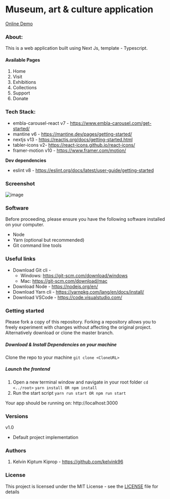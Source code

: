 # Museum, art & culture application

[Online Demo](https://museum-art.netlify.app/ "Online Demo")

### About:

This is a web application built using Next Js, template - Typescript.

#### Available Pages

1. Home
2. Visit
3. Exhibitions
4. Collections
5. Support
6. Donate

### Tech Stack:

- embla-carousel-react v7 - https://www.embla-carousel.com/get-started/
- mantine v6 - https://mantine.dev/pages/getting-started/
- nextjs v13 - https://reactjs.org/docs/getting-started.html
- tabler-icons v2- https://react-icons.github.io/react-icons/
- framer-motion v10 - https://www.framer.com/motion/

**Dev dependencies**

- eslint v8 - https://eslint.org/docs/latest/user-guide/getting-started

### Screenshot
![image](https://user-images.githubusercontent.com/26582923/232856644-981faea4-f76b-467a-9d07-3f2f720c7f6c.png)

### Software

Before proceeding, please ensure you have the following software installed on your computer.

- Node
- Yarn (optional but recommended)
- Git command line tools

### Useful links

- Download Git cli -
  - Windows: https://git-scm.com/download/windows
  - Mac: https://git-scm.com/download/mac
- Download Node - https://nodejs.org/en/
- Download Yarn cli - https://yarnpkg.com/lang/en/docs/install/
- Download VSCode - https://code.visualstudio.com/

### Getting started

Please fork a copy of this repository. Forking a repository allows you to freely experiment with changes without affecting the original project. Alternatively download or clone the master branch.

##### Download & Install Dependencies on your machine

Clone the repo to your machine
`git clone <CloneURL>`

##### Launch the frontend

1. Open a new terminal window and navigate in your root folder
   `cd <../root>`
   `yarn install OR npm install`
2. Run the start script
   `yarn run start OR npm run start`

Your app should be running on: http://localhost:3000

### Versions

v1.0

- Default project implementation

### Authors

1. Kelvin Kiptum Kiprop - https://github.com/kelvink96

### License

This project is licensed under the MIT License - see the [LICENSE](https://github.com/kelvink96ltd/flick-city/blob/master/LICENSE.md) file for details

